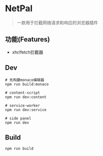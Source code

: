 # NetPal

> 一款用于拦截网络请求和响应的浏览器插件

## 功能(Features)

- xhr/fetch拦截器

## Dev

```shell
# 先构建monaco编辑器
npm run build:monaco

# content-script
npm run dev:content

# service-worker
npm run dev:service

# side panel
npm run dev
```

## Build

```shell
npm run build
```
